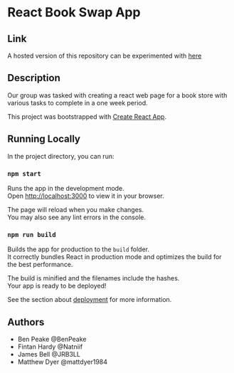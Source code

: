 # React Book Swap App

## Link

A hosted version of this repository can be experimented with [here](https://2023-ptero-bookswap-fe.dev.io-academy.uk/)

## Description

Our group was tasked with creating a react web page for a book store with various tasks to complete in a one week period.

This project was bootstrapped with [Create React App](https://github.com/facebook/create-react-app).

## Running Locally

In the project directory, you can run:

### `npm start`

Runs the app in the development mode.\
Open [http://localhost:3000](http://localhost:3000) to view it in your browser.

The page will reload when you make changes.\
You may also see any lint errors in the console.

### `npm run build`

Builds the app for production to the `build` folder.\
It correctly bundles React in production mode and optimizes the build for the best performance.

The build is minified and the filenames include the hashes.\
Your app is ready to be deployed!

See the section about [deployment](https://facebook.github.io/create-react-app/docs/deployment) for more information.

## Authors

- Ben Peake @BenPeake
- Fintan Hardy @Natniif
- James Bell @JRB3LL
- Matthew Dyer @mattdyer1984
